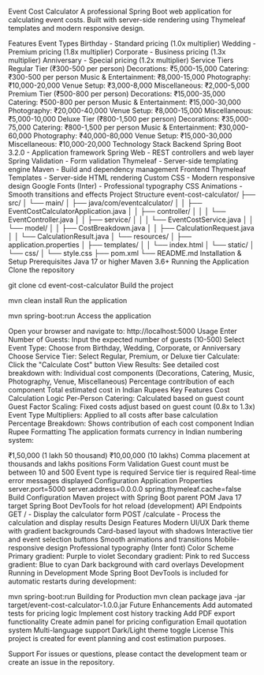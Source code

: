 Event Cost Calculator
A professional Spring Boot web application for calculating event costs. Built with server-side rendering using Thymeleaf templates and modern responsive design.

Features
Event Types
Birthday - Standard pricing (1.0x multiplier)
Wedding - Premium pricing (1.8x multiplier)
Corporate - Business pricing (1.3x multiplier)
Anniversary - Special pricing (1.2x multiplier)
Service Tiers
Regular Tier (₹300-500 per person)
Decorations: ₹5,000-15,000
Catering: ₹300-500 per person
Music & Entertainment: ₹8,000-15,000
Photography: ₹10,000-20,000
Venue Setup: ₹3,000-8,000
Miscellaneous: ₹2,000-5,000
Premium Tier (₹500-800 per person)
Decorations: ₹15,000-35,000
Catering: ₹500-800 per person
Music & Entertainment: ₹15,000-30,000
Photography: ₹20,000-40,000
Venue Setup: ₹8,000-15,000
Miscellaneous: ₹5,000-10,000
Deluxe Tier (₹800-1,500 per person)
Decorations: ₹35,000-75,000
Catering: ₹800-1,500 per person
Music & Entertainment: ₹30,000-60,000
Photography: ₹40,000-80,000
Venue Setup: ₹15,000-30,000
Miscellaneous: ₹10,000-20,000
Technology Stack
Backend
Spring Boot 3.2.0 - Application framework
Spring Web - REST controllers and web layer
Spring Validation - Form validation
Thymeleaf - Server-side templating engine
Maven - Build and dependency management
Frontend
Thymeleaf Templates - Server-side HTML rendering
Custom CSS - Modern responsive design
Google Fonts (Inter) - Professional typography
CSS Animations - Smooth transitions and effects
Project Structure
event-cost-calculator/
├── src/
│   └── main/
│       ├── java/com/eventcalculator/
│       │   ├── EventCostCalculatorApplication.java
│       │   ├── controller/
│       │   │   └── EventController.java
│       │   ├── service/
│       │   │   └── EventCostService.java
│       │   └── model/
│       │       ├── CostBreakdown.java
│       │       ├── CalculationRequest.java
│       │       └── CalculationResult.java
│       └── resources/
│           ├── application.properties
│           ├── templates/
│           │   └── index.html
│           └── static/
│               └── css/
│                   └── style.css
├── pom.xml
└── README.md
Installation & Setup
Prerequisites
Java 17 or higher
Maven 3.6+
Running the Application
Clone the repository

git clone <repository-url>
cd event-cost-calculator
Build the project

mvn clean install
Run the application

mvn spring-boot:run
Access the application

Open your browser and navigate to: http://localhost:5000
Usage
Enter Number of Guests: Input the expected number of guests (10-500)
Select Event Type: Choose from Birthday, Wedding, Corporate, or Anniversary
Choose Service Tier: Select Regular, Premium, or Deluxe tier
Calculate: Click the "Calculate Cost" button
View Results: See detailed cost breakdown with:
Individual cost components (Decorations, Catering, Music, Photography, Venue, Miscellaneous)
Percentage contribution of each component
Total estimated cost in Indian Rupees
Key Features
Cost Calculation Logic
Per-Person Catering: Calculated based on guest count
Guest Factor Scaling: Fixed costs adjust based on guest count (0.8x to 1.3x)
Event Type Multipliers: Applied to all costs after base calculation
Percentage Breakdown: Shows contribution of each cost component
Indian Rupee Formatting
The application formats currency in Indian numbering system:

₹1,50,000 (1 lakh 50 thousand)
₹10,00,000 (10 lakhs)
Comma placement at thousands and lakhs positions
Form Validation
Guest count must be between 10 and 500
Event type is required
Service tier is required
Real-time error messages displayed
Configuration
Application Properties
server.port=5000
server.address=0.0.0.0
spring.thymeleaf.cache=false
Build Configuration
Maven project with Spring Boot parent POM
Java 17 target
Spring Boot DevTools for hot reload (development)
API Endpoints
GET / - Display the calculator form
POST /calculate - Process the calculation and display results
Design Features
Modern UI/UX
Dark theme with gradient backgrounds
Card-based layout with shadows
Interactive tier and event selection buttons
Smooth animations and transitions
Mobile-responsive design
Professional typography (Inter font)
Color Scheme
Primary gradient: Purple to violet
Secondary gradient: Pink to red
Success gradient: Blue to cyan
Dark background with card overlays
Development
Running in Development Mode
Spring Boot DevTools is included for automatic restarts during development:

mvn spring-boot:run
Building for Production
mvn clean package
java -jar target/event-cost-calculator-1.0.0.jar
Future Enhancements
Add automated tests for pricing logic
Implement cost history tracking
Add PDF export functionality
Create admin panel for pricing configuration
Email quotation system
Multi-language support
Dark/Light theme toggle
License
This project is created for event planning and cost estimation purposes.

Support
For issues or questions, please contact the development team or create an issue in the repository.
